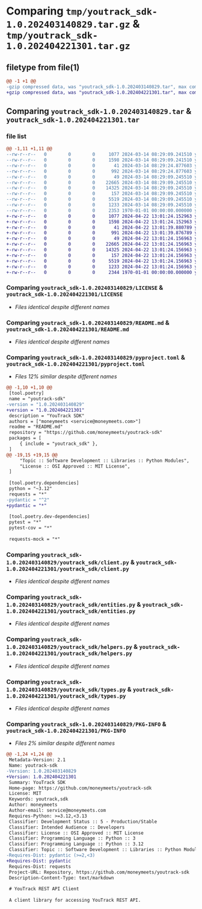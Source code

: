 # Comparing `tmp/youtrack_sdk-1.0.202403140829.tar.gz` & `tmp/youtrack_sdk-1.0.202404221301.tar.gz`

## filetype from file(1)

```diff
@@ -1 +1 @@
-gzip compressed data, was "youtrack_sdk-1.0.202403140829.tar", max compression
+gzip compressed data, was "youtrack_sdk-1.0.202404221301.tar", max compression
```

## Comparing `youtrack_sdk-1.0.202403140829.tar` & `youtrack_sdk-1.0.202404221301.tar`

### file list

```diff
@@ -1,11 +1,11 @@
--rw-r--r--   0        0        0     1077 2024-03-14 08:29:09.241510 youtrack_sdk-1.0.202403140829/LICENSE
--rw-r--r--   0        0        0     1598 2024-03-14 08:29:09.241510 youtrack_sdk-1.0.202403140829/README.md
--rw-r--r--   0        0        0       41 2024-03-14 08:29:24.877603 youtrack_sdk-1.0.202403140829/VERSION.txt
--rw-r--r--   0        0        0      992 2024-03-14 08:29:24.877603 youtrack_sdk-1.0.202403140829/pyproject.toml
--rw-r--r--   0        0        0       49 2024-03-14 08:29:09.245510 youtrack_sdk-1.0.202403140829/youtrack_sdk/__init__.py
--rw-r--r--   0        0        0    22665 2024-03-14 08:29:09.245510 youtrack_sdk-1.0.202403140829/youtrack_sdk/client.py
--rw-r--r--   0        0        0    14325 2024-03-14 08:29:09.245510 youtrack_sdk-1.0.202403140829/youtrack_sdk/entities.py
--rw-r--r--   0        0        0      157 2024-03-14 08:29:09.245510 youtrack_sdk-1.0.202403140829/youtrack_sdk/exceptions.py
--rw-r--r--   0        0        0     5519 2024-03-14 08:29:09.245510 youtrack_sdk-1.0.202403140829/youtrack_sdk/helpers.py
--rw-r--r--   0        0        0     1233 2024-03-14 08:29:09.245510 youtrack_sdk-1.0.202403140829/youtrack_sdk/types.py
--rw-r--r--   0        0        0     2353 1970-01-01 00:00:00.000000 youtrack_sdk-1.0.202403140829/PKG-INFO
+-rw-r--r--   0        0        0     1077 2024-04-22 13:01:24.152963 youtrack_sdk-1.0.202404221301/LICENSE
+-rw-r--r--   0        0        0     1598 2024-04-22 13:01:24.152963 youtrack_sdk-1.0.202404221301/README.md
+-rw-r--r--   0        0        0       41 2024-04-22 13:01:39.880789 youtrack_sdk-1.0.202404221301/VERSION.txt
+-rw-r--r--   0        0        0      991 2024-04-22 13:01:39.876789 youtrack_sdk-1.0.202404221301/pyproject.toml
+-rw-r--r--   0        0        0       49 2024-04-22 13:01:24.156963 youtrack_sdk-1.0.202404221301/youtrack_sdk/__init__.py
+-rw-r--r--   0        0        0    22665 2024-04-22 13:01:24.156963 youtrack_sdk-1.0.202404221301/youtrack_sdk/client.py
+-rw-r--r--   0        0        0    14325 2024-04-22 13:01:24.156963 youtrack_sdk-1.0.202404221301/youtrack_sdk/entities.py
+-rw-r--r--   0        0        0      157 2024-04-22 13:01:24.156963 youtrack_sdk-1.0.202404221301/youtrack_sdk/exceptions.py
+-rw-r--r--   0        0        0     5519 2024-04-22 13:01:24.156963 youtrack_sdk-1.0.202404221301/youtrack_sdk/helpers.py
+-rw-r--r--   0        0        0     1233 2024-04-22 13:01:24.156963 youtrack_sdk-1.0.202404221301/youtrack_sdk/types.py
+-rw-r--r--   0        0        0     2344 1970-01-01 00:00:00.000000 youtrack_sdk-1.0.202404221301/PKG-INFO
```

### Comparing `youtrack_sdk-1.0.202403140829/LICENSE` & `youtrack_sdk-1.0.202404221301/LICENSE`

 * *Files identical despite different names*

### Comparing `youtrack_sdk-1.0.202403140829/README.md` & `youtrack_sdk-1.0.202404221301/README.md`

 * *Files identical despite different names*

### Comparing `youtrack_sdk-1.0.202403140829/pyproject.toml` & `youtrack_sdk-1.0.202404221301/pyproject.toml`

 * *Files 12% similar despite different names*

```diff
@@ -1,10 +1,10 @@
 [tool.poetry]
 name = "youtrack-sdk"
-version = "1.0.202403140829"
+version = "1.0.202404221301"
 description = "YouTrack SDK"
 authors = ["moneymeets <service@moneymeets.com>"]
 readme = "README.md"
 repository = "https://github.com/moneymeets/youtrack-sdk"
 packages = [
     { include = "youtrack_sdk" },
 ]
@@ -19,15 +19,15 @@
     "Topic :: Software Development :: Libraries :: Python Modules",
     "License :: OSI Approved :: MIT License",
 ]
 
 [tool.poetry.dependencies]
 python = "~3.12"
 requests = "*"
-pydantic = "^2"
+pydantic = "*"
 
 [tool.poetry.dev-dependencies]
 pytest = "*"
 pytest-cov = "*"
 
 requests-mock = "*"
```

### Comparing `youtrack_sdk-1.0.202403140829/youtrack_sdk/client.py` & `youtrack_sdk-1.0.202404221301/youtrack_sdk/client.py`

 * *Files identical despite different names*

### Comparing `youtrack_sdk-1.0.202403140829/youtrack_sdk/entities.py` & `youtrack_sdk-1.0.202404221301/youtrack_sdk/entities.py`

 * *Files identical despite different names*

### Comparing `youtrack_sdk-1.0.202403140829/youtrack_sdk/helpers.py` & `youtrack_sdk-1.0.202404221301/youtrack_sdk/helpers.py`

 * *Files identical despite different names*

### Comparing `youtrack_sdk-1.0.202403140829/youtrack_sdk/types.py` & `youtrack_sdk-1.0.202404221301/youtrack_sdk/types.py`

 * *Files identical despite different names*

### Comparing `youtrack_sdk-1.0.202403140829/PKG-INFO` & `youtrack_sdk-1.0.202404221301/PKG-INFO`

 * *Files 2% similar despite different names*

```diff
@@ -1,24 +1,24 @@
 Metadata-Version: 2.1
 Name: youtrack-sdk
-Version: 1.0.202403140829
+Version: 1.0.202404221301
 Summary: YouTrack SDK
 Home-page: https://github.com/moneymeets/youtrack-sdk
 License: MIT
 Keywords: youtrack,sdk
 Author: moneymeets
 Author-email: service@moneymeets.com
 Requires-Python: >=3.12,<3.13
 Classifier: Development Status :: 5 - Production/Stable
 Classifier: Intended Audience :: Developers
 Classifier: License :: OSI Approved :: MIT License
 Classifier: Programming Language :: Python :: 3
 Classifier: Programming Language :: Python :: 3.12
 Classifier: Topic :: Software Development :: Libraries :: Python Modules
-Requires-Dist: pydantic (>=2,<3)
+Requires-Dist: pydantic
 Requires-Dist: requests
 Project-URL: Repository, https://github.com/moneymeets/youtrack-sdk
 Description-Content-Type: text/markdown
 
 # YouTrack REST API Client
 
 A client library for accessing YouTrack REST API.
```


